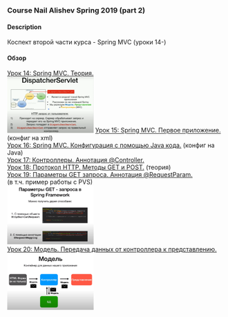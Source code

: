 ### Course Nail Alishev Spring 2019 (part 2)


#### Description
Коспект второй части курса - Spring MVC (уроки 14-) 

#### Обзор
<!--- Урок 14 -->
<a href="/src/main/java/lesson14">
Урок 14: Spring MVC. Теория.</a><br>
<img src="/src/main/java/lesson14/DispatcherServlet.png" width="200">

<!--- Урок 15 -->
<a href="/src/main/java/lesson15">
Урок 15: Spring MVC. Первое приложение.</a>
(конфиг на xml)<br>

<!--- Урок 16 -->
<a href="/src/main/java/lesson16">
Урок 16: Spring MVC. Конфигурация с помощью Java кода.</a>
(конфиг на Java)<br>

<!--- Урок 17 -->
<a href="/src/main/java/lesson17">
Урок 17: Контроллеры. Аннотация @Controller.</a><br>

<!--- Урок 18 -->
<a href="/src/main/java/lesson18">
Урок 18: Протокол HTTP. Методы GET и POST.</a>
(теория)<br>

<!--- Урок 19 -->
<a href="/src/main/java/lesson19">
Урок 19: Параметры GET запроса. Аннотация @RequestParam.</a><br>
(в т.ч. пример работы с PVS)<br>
<img src="/src/main/java/lesson19/get-request.png" width="200"><br>

<!--- Урок 20 -->
<a href="/src/main/java/lesson20">
Урок 20: Модель. Передача данных от контроллера к представлению.</a><br>
<img src="/src/main/java/lesson20/model.png" width="200"><br>